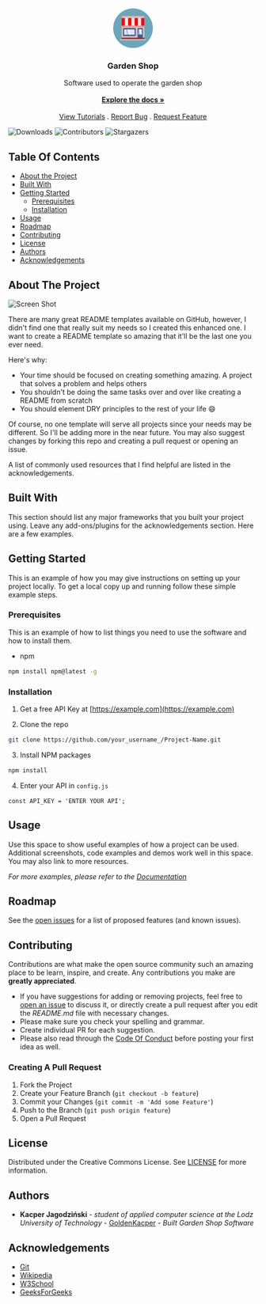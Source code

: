 <br/>
<p align="center">
  <a href="https://github.com/GoldenKacper/Garden-Shop">
    <img src="images/shop-icon.png" alt="Logo" width="80" height="80">
  </a>

  <h3 align="center">Garden Shop</h3>

  <p align="center">
    Software used to operate the garden shop
    <br/>
    <br/>
    <a href="https://github.com/GoldenKacper/Garden-Shop"><strong>Explore the docs »</strong></a>
    <br/>
    <br/>
    <a href="https://github.com/GoldenKacper/Garden-Shop/tree/main/viedos">View Tutorials</a>
    .
    <a href="https://github.com/GoldenKacper/Garden-Shop/tree/main/bugReport">Report Bug</a>
    .
    <a href="https://github.com/GoldenKacper/Garden-Shop/tree/main/featureRequest">Request Feature</a>
  </p>
</p>

![Downloads](https://img.shields.io/github/downloads/GoldenKacper/Garden-Shop/total) ![Contributors](https://img.shields.io/github/contributors/GoldenKacper/Garden-Shop?color=dark-green) ![Stargazers](https://img.shields.io/github/stars/GoldenKacper/Garden-Shop?style=social)

## Table Of Contents

* [About the Project](#about-the-project)
* [Built With](#built-with)
* [Getting Started](#getting-started)
  * [Prerequisites](#prerequisites)
  * [Installation](#installation)
* [Usage](#usage)
* [Roadmap](#roadmap)
* [Contributing](#contributing)
* [License](#license)
* [Authors](#authors)
* [Acknowledgements](#acknowledgements)

## About The Project

![Screen Shot](images/screenshot.png)

There are many great README templates available on GitHub, however, I didn't find one that really suit my needs so I created this enhanced one. I want to create a README template so amazing that it'll be the last one you ever need.

Here's why:

* Your time should be focused on creating something amazing. A project that solves a problem and helps others
* You shouldn't be doing the same tasks over and over like creating a README from scratch
* You should element DRY principles to the rest of your life :smile:

Of course, no one template will serve all projects since your needs may be different. So I'll be adding more in the near future. You may also suggest changes by forking this repo and creating a pull request or opening an issue.

A list of commonly used resources that I find helpful are listed in the acknowledgements.

## Built With

This section should list any major frameworks that you built your project using. Leave any add-ons/plugins for the acknowledgements section. Here are a few examples.

## Getting Started

This is an example of how you may give instructions on setting up your project locally.
To get a local copy up and running follow these simple example steps.

### Prerequisites

This is an example of how to list things you need to use the software and how to install them.

* npm

```sh
npm install npm@latest -g
```

### Installation

1. Get a free API Key at [https://example.com](https://example.com)

2. Clone the repo

```sh
git clone https://github.com/your_username_/Project-Name.git
```

3. Install NPM packages

```sh
npm install
```

4. Enter your API in `config.js`

```JS
const API_KEY = 'ENTER YOUR API';
```

## Usage

Use this space to show useful examples of how a project can be used. Additional screenshots, code examples and demos work well in this space. You may also link to more resources.

_For more examples, please refer to the [Documentation](https://example.com)_

## Roadmap

See the [open issues](https://github.com/GoldenKacper/Garden-Shop/issues) for a list of proposed features (and known issues).

## Contributing

Contributions are what make the open source community such an amazing place to be learn, inspire, and create. Any contributions you make are **greatly appreciated**.
* If you have suggestions for adding or removing projects, feel free to [open an issue](https://github.com/GoldenKacper/Garden-Shop/issues/new) to discuss it, or directly create a pull request after you edit the *README.md* file with necessary changes.
* Please make sure you check your spelling and grammar.
* Create individual PR for each suggestion.
* Please also read through the [Code Of Conduct](https://github.com/GoldenKacper/Garden-Shop/blob/main/CODE_OF_CONDUCT.md) before posting your first idea as well.

### Creating A Pull Request

1. Fork the Project
2. Create your Feature Branch (`git checkout -b feature`)
3. Commit your Changes (`git commit -m 'Add some Feature'`)
4. Push to the Branch (`git push origin feature`)
5. Open a Pull Request

## License

Distributed under the Creative Commons License. See [LICENSE](https://github.com/GoldenKacper/Garden-Shop/blob/main/LICENSE.md) for more information.

## Authors

* **Kacper Jagodziński** - *student of applied computer science at the Lodz University of Technology* - [GoldenKacper](https://github.com/GoldenKacper) - *Built Garden Shop Software*

## Acknowledgements

* [Git](https://git-scm.com/docs/gittutorial)
* [Wikipedia](https://en.wikipedia.org/wiki/Object-oriented_programming)
* [W3School](https://www.w3schools.com/cpp/default.asp)
* [GeeksForGeeks](https://www.geeksforgeeks.org/templates-cpp/)

